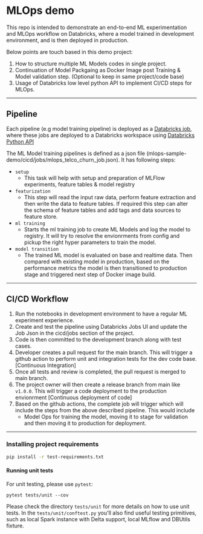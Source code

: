 # MLOps demo

This repo is intended to demonstrate an end-to-end ML experimentation and MLOps workflow on Databricks, where a model trained in development environment, and is then deployed in production.

Below points are touch based in this demo project:
1.  How to structure multiple ML Models codes in single project. 
2.  Continuation of Model Packgaing as Docker Image post Training & Model validation step. (Optional to keep in same project/code base)
3.  Usage of Databricks low level python API to implement CI/CD steps for MLOps.

---
## Pipeline

Each pipeline (e.g model training pipeline) is deployed as a [Databricks job](https://docs.databricks.com/data-engineering/jobs/jobs.html), where these jobs are deployed to a Databricks workspace using [Databricks Python API](https://docs.databricks.com/dev-tools/python-api.html) 

The ML Model training pipelines is defined as a json file (mlops-sample-demo/cicd/jobs/mlops_telco_churn_job.json). It has following steps:
- `setup`
    -   This task will help with setup and preparation of MLFlow experiments, feature tables & model registry
- `featurization`
    -   This step will read the input raw data, perform feature extraction and then write the data to feature tables. If required this step can alter the schema of feature tables and add tags and data sources to feature store.
- `ml training`
    -   Starts the ml training job to create ML Models and log the model to registry. It will try to resolve the envionrments from config and pickup the right hyper parameters to train the model.
- `model transition`
    -   The trained ML model is evaluated on base and realtime data. Then compared with existing model in production, based on the performance metrics the model is then transitioned to production stage and triggered next step of Docker image build.

---

## CI/CD Workflow

1. Run the notebooks in development environment to have a regular ML experiment experience.
2. Create and test the pipeline using Databricks Jobs UI and update the Job Json in the cicd/jobs section of the project.
3. Code is then committed to the development branch along with test cases.
4. Developer creates a pull request for the main branch. This will trigger a github action to perform unit and integration tests for the dev code base. [Continuous Integration]
5. Once all tests and review is completed, the pull request is merged to main branch.
6. The project owner will then create a release branch from main like `v1.0.0`. This will trigger a code deployment to the production envionrment [Continuous deployment of code]
7. Based on the github actions, the complete job will trigger which will include the steps from the above described pipeline. This would include
    * Model Ops for training the model, moving it to stage for validation and then moving it to production for deployment.

---

### Installing project requirements

```bash
pip install -r test-requirements.txt
```

#### Running unit tests

For unit testing, please use `pytest`:
```
pytest tests/unit --cov
```

Please check the directory `tests/unit` for more details on how to use unit tests.
In the `tests/unit/conftest.py` you'll also find useful testing primitives, such as local Spark instance with Delta support, local MLflow and DBUtils fixture.